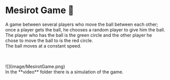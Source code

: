 # Mesirot Game :large_blue_circle: 
A game between several players who move the ball between each other; once a player gets the ball, he chooses a random player to give him the ball.<br/>
The player who has the ball is the green circle and the other player he chose to move the ball to is the red circle.<br/>
The ball moves at a constant speed.

<br/>
<br/>
![](image/MesirotGame.png)
 <br/>
In the **video** folder there is a simulation of the game.  

